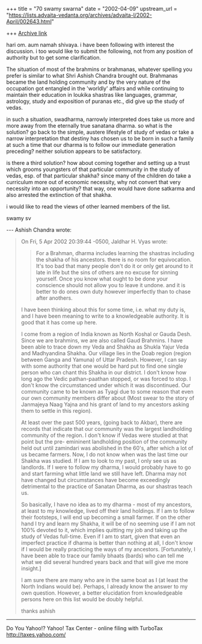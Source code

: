 +++
title = "70 swamy swarna"
date = "2002-04-09"
upstream_url = "https://lists.advaita-vedanta.org/archives/advaita-l/2002-April/002643.html"

+++
[Archive link](https://lists.advaita-vedanta.org/archives/advaita-l/2002-April/002643.html)

hari om. aum namah shivaya. i have been following with
interest the discussion. i too would like to submit
the following, not from any position of authority but
to get some clarification.

The situation of most of the brahmins or brahmanas,
whatever spelling you prefer is similar to what Shri
Ashish Chandra brought out. Brahmanas became the land
holding community and by the very nature of the
occupation got entangled in the 'worldly' affairs and
while continuing to maintain their education in
loukika shastras like languages, grammar, astrology,
study and exposition of puranas etc., did give up the
study of vedas.

in such a situation, swadharma, narrowly interpreted
does take us more and more away from the eternally
true sanatana dharma. so what is the solution? go back
to the simple, austere lifestyle of study of vedas or
take a narrow interpretation that destiny has chosen
us to be born in such a family at such a time that our
dharma is to follow our immediate generation
preceding? neither solution appears to be
satisfactory.

is there a third solution? how about coming together
and setting up a trust which grooms youngsters of that
particular community in the study of vedas, esp. of
that particular shakha? since many of the children do
take a curriculum more out of economic necessity, why
not convert that very necessity into an opportunity?
that way, one would have done satkarma and also
arrested the extinction of that shakha.

i would like to read the views of other learned
members of the list.

swamy sv


--- Ashish Chandra <ramkisno at HOTMAIL.COM> wrote:
> On Fri, 5 Apr 2002 20:39:44 -0500, Jaldhar H. Vyas
> <jaldhar at BRAINCELLS.COM>
> wrote:
>
> >
> >For a Brahman, dharma includes learning the
> shastras including the shakha
> >of his ancestors.  there is no room for
> equivocation.  It's too bad that
> >many people don't do it or only get around to it
> late in life but the sins
> >of others are no excuse for sinning yourself.  Once
> you know what ought to
> >be done your conscience should not allow you to
> leave it undone.  and it
> >is better to do ones own duty however imperfectly
> than to chase after
> >anothers.
> >
>
> I have been thinking about this for some time, i.e.
> what my duty is, and I
> have been meaning to write to a knowledgeable
> authority. It is good that it
> has come up here.
>
> I come from a region of India known as North Koshal
> or Gauda Desh. Since we
> are brahmins, we are also called Gaud Brahmins. I
> have been able to trace
> down my Veda and Shakha as Shukla Yajur Veda and
> Madhyandina Shakha. Our
> village lies in the Doab region (region between
> Ganga and Yamuna) of Uttar
> Pradesh. However, I can say with some authority that
> one would be hard put
> to find one single person who can chant this Shakha
> in our district. I
> don't know how long ago the Vedic pathan-paathan
> stopped, or was forced to
> stop. I don't know the circumstanced under which it
> was discontinued. Our
> community came to be known as Tyagi due to some
> reason that even our own
> community members differ about (Most swear to the
> story of Janmajeya Naag
> Yajna and his grant of land to my ancestors asking
> them to settle in this
> region).
>
> At least over the past 500 years, (going back to
> Akbar), there are records
> that indicate that our community was the largest
> landholding community of
> the region. I don't know if Vedas were studied at
> that point but the pre-
> emininent landholding position of the community held
> out until zamindari
> was abolished in the 60's, after which a lot of us
> became farmers. Now, I
> do not know when was the last time our Shakha was
> studied. If I am to look
> to my past, I only see us as landlords. If I were to
> follow my dharma, I
> would probably have to go and start farming what
> little land we still have
> left. Dharma may not have changed but circumstances
> have become exceedingly
> detrimental to the practice of Sanatan Dharma, as
> our shastras teach us.
>
> So basically, I have no idea as to my dharma - most
> of my ancestors, at
> least to my knowledge, lived off their land
> holdings. If I am to follow
> their footsteps, I will end up becoming a small
> farmer. If on the other
> hand I try and learn my Shakha, it will be of no
> seeming use if I am not
> 100% devoted to it, which implies quitting my job
> and taking up the study
> of Vedas full-time. Even if I am to start, given
> that even an imperfect
> practice if dharma is better than nothing at all, I
> don't know if I would
> be really practicing the ways of my ancestors.
> [Fortunately, I have been
> able to trace our family bhaats (bards) who can tell
> me what we did several
> hundred years back and that will give me more
> insight.]
>
> I am sure there are many who are in the same boat as
> I (at least the North
> Indians would be). Perhaps, I already know the
> answer to my own question.
> However, a better elucidation from knowledgeable
> persons here on this list
> would be doubly helpful.
>
> thanks
> ashish


__________________________________________________
Do You Yahoo!?
Yahoo! Tax Center - online filing with TurboTax
http://taxes.yahoo.com/

